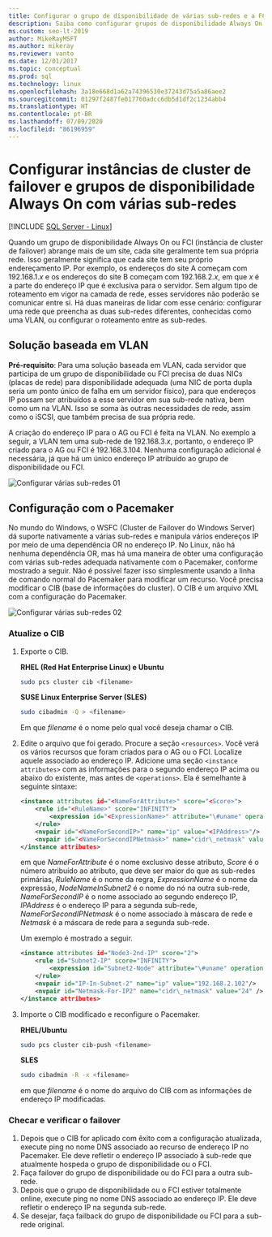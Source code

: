 ```yaml
---
title: Configurar o grupo de disponibilidade de várias sub-redes e a FCI (Linux)
description: Saiba como configurar grupos de disponibilidade Always On de várias sub-redes e FCIs (instâncias de cluster de failover) para o SQL Server em Linux.
ms.custom: seo-lt-2019
author: MikeRayMSFT
ms.author: mikeray
ms.reviewer: vanto
ms.date: 12/01/2017
ms.topic: conceptual
ms.prod: sql
ms.technology: linux
ms.openlocfilehash: 3a18e668d1a62a74396530e37243d75a5a86aee2
ms.sourcegitcommit: 01297f2487fe017760adcc6db5d1df2c1234abb4
ms.translationtype: HT
ms.contentlocale: pt-BR
ms.lasthandoff: 07/09/2020
ms.locfileid: "86196959"
---
```

# <a name="configure-multiple-subnet-always-on-availability-groups-and-failover-cluster-instances"></a>Configurar instâncias de cluster de failover e grupos de disponibilidade Always On com várias sub-redes

[!INCLUDE [SQL Server - Linux](../includes/applies-to-version/sql-linux.md)]

Quando um grupo de disponibilidade Always On ou FCI (instância de cluster de failover) abrange mais de um site, cada site geralmente tem sua própria rede. Isso geralmente significa que cada site tem seu próprio endereçamento IP. Por exemplo, os endereços do site A começam com 192.168.1.*x* e os endereços do site B começam com 192.168.2.*x*, em que *x* é a parte do endereço IP que é exclusiva para o servidor. Sem algum tipo de roteamento em vigor na camada de rede, esses servidores não poderão se comunicar entre si. Há duas maneiras de lidar com esse cenário: configurar uma rede que preencha as duas sub-redes diferentes, conhecidas como uma VLAN, ou configurar o roteamento entre as sub-redes.

## <a name="vlan-based-solution"></a>Solução baseada em VLAN
 
**Pré-requisito**: Para uma solução baseada em VLAN, cada servidor que participa de um grupo de disponibilidade ou FCI precisa de duas NICs (placas de rede) para disponibilidade adequada (uma NIC de porta dupla seria um ponto único de falha em um servidor físico), para que endereços IP possam ser atribuídos a esse servidor em sua sub-rede nativa, bem como um na VLAN. Isso se soma às outras necessidades de rede, assim como o iSCSI, que também precisa de sua própria rede.

A criação do endereço IP para o AG ou FCI é feita na VLAN. No exemplo a seguir, a VLAN tem uma sub-rede de 192.168.3.*x*, portanto, o endereço IP criado para o AG ou FCI é 192.168.3.104. Nenhuma configuração adicional é necessária, já que há um único endereço IP atribuído ao grupo de disponibilidade ou FCI.

![Configurar várias sub-redes 01](./media/sql-server-linux-configure-multiple-subnet/image1.png)

## <a name="configuration-with-pacemaker"></a>Configuração com o Pacemaker

No mundo do Windows, o WSFC (Cluster de Failover do Windows Server) dá suporte nativamente a várias sub-redes e manipula vários endereços IP por meio de uma dependência OR no endereço IP. No Linux, não há nenhuma dependência OR, mas há uma maneira de obter uma configuração com várias sub-redes adequada nativamente com o Pacemaker, conforme mostrado a seguir. Não é possível fazer isso simplesmente usando a linha de comando normal do Pacemaker para modificar um recurso. Você precisa modificar o CIB (base de informações do cluster). O CIB é um arquivo XML com a configuração do Pacemaker.

![Configurar várias sub-redes 02](./media/sql-server-linux-configure-multiple-subnet/image2.png)

### <a name="update-the-cib"></a>Atualize o CIB

1. Exporte o CIB.

    **RHEL (Red Hat Enterprise Linux) e Ubuntu**

    ```bash
    sudo pcs cluster cib <filename>
    ```

    **SUSE Linux Enterprise Server (SLES)**

    ```bash
    sudo cibadmin -Q > <filename>
    ```

    Em que *filename* é o nome pelo qual você deseja chamar o CIB.

2. Edite o arquivo que foi gerado. Procure a seção `<resources>`. Você verá os vários recursos que foram criados para o AG ou o FCI. Localize aquele associado ao endereço IP. Adicione uma seção `<instance attributes>` com as informações para o segundo endereço IP acima ou abaixo do existente, mas antes de `<operations>`. Ela é semelhante à seguinte sintaxe:

    ```xml
    <instance attributes id="<NameForAttribute>" score="<Score>">
        <rule id="<RuleName>" score="INFINITY">
            <expression id="<ExpressionName>" attribute="\#uname" operation="eq" value="<NodeNameInSubnet2>" />
        </rule>
        <nvpair id="<NameForSecondIP>" name="ip" value="<IPAddress>"/>
        <nvpair id="<NameForSecondIPNetmask>" name="cidr\_netmask" value="<Netmask>"/>
    </instance attributes>
    ```
    
    em que *NameForAttribute* é o nome exclusivo desse atributo, *Score* é o número atribuído ao atributo, que deve ser maior do que as sub-redes primárias, *RuleName* é o nome da regra, *ExpressionName* é o nome da expressão, *NodeNameInSubnet2* é o nome do nó na outra sub-rede, *NameForSecondIP* é o nome associado ao segundo endereço IP, *IPAddress* é o endereço IP para a segunda sub-rede, *NameForSecondIPNetmask* é o nome associado à máscara de rede e *Netmask* é a máscara de rede para a segunda sub-rede.
    
    Um exemplo é mostrado a seguir.
    
    ```xml
    <instance attributes id="Node3-2nd-IP" score="2">
        <rule id="Subnet2-IP" score="INFINITY">
            <expression id="Subnet2-Node" attribute="\#uname" operation="eq" value="Node3" />
        </rule>
        <nvpair id="IP-In-Subnet-2" name="ip" value="192.168.2.102"/>
        <nvpair id="Netmask-For-IP2" name="cidr\_netmask" value="24" />
    </instance attributes>
    ```

3. Importe o CIB modificado e reconfigure o Pacemaker.

    **RHEL/Ubuntu**
    
    ```bash
    sudo pcs cluster cib-push <filename>
    ```

    **SLES**
    
    ```bash
    sudo cibadmin -R -x <filename>
    ```

    em que *filename* é o nome do arquivo do CIB com as informações de endereço IP modificadas.

### <a name="check-and-verify-failover"></a>Checar e verificar o failover

1. Depois que o CIB for aplicado com êxito com a configuração atualizada, execute ping no nome DNS associado ao recurso de endereço IP no Pacemaker. Ele deve refletir o endereço IP associado à sub-rede que atualmente hospeda o grupo de disponibilidade ou o FCI.
2. Faça failover do grupo de disponibilidade ou do FCI para a outra sub-rede.
3. Depois que o grupo de disponibilidade ou o FCI estiver totalmente online, execute ping no nome DNS associado ao endereço IP. Ele deve refletir o endereço IP na segunda sub-rede.
4. Se desejar, faça failback do grupo de disponibilidade ou FCI para a sub-rede original.
